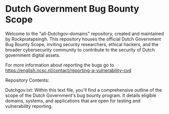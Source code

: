 # Dutch Government Bug Bounty Scope

Welcome to the "all-Dutchgov-domains" repository, created and maintained by Rockpratapsingh. This repository houses the official Dutch Government Bug Bounty Scope, inviting security researchers, ethical hackers, and the broader cybersecurity community to contribute to the security of Dutch government digital assets.

For more information about reporting the bugs go to https://english.ncsc.nl/contact/reporting-a-vulnerability-cvd

Repository Contents:

Dutchgov.txt: Within this text file, you'll find a comprehensive outline of the scope of the Dutch Government's bug bounty program. It details eligible domains, systems, and applications that are open for testing and vulnerability reporting.
